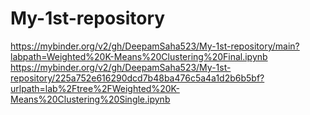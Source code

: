 # My-1st-repository
https://mybinder.org/v2/gh/DeepamSaha523/My-1st-repository/main?labpath=Weighted%20K-Means%20Clustering%20Final.ipynb
https://mybinder.org/v2/gh/DeepamSaha523/My-1st-repository/225a752e616290dcd7b48ba476c5a4a1d2b6b5bf?urlpath=lab%2Ftree%2FWeighted%20K-Means%20Clustering%20Single.ipynb
